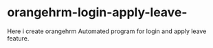 # orangehrm-login-apply-leave-
Here i create orangehrm Automated program for login and apply leave feature.
